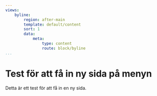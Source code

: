 ```yaml
---
views:
    byline:
        region: after-main
        template: default/content
        sort: 1
        data:
            meta:
                type: content
                route: block/byline
...
```




Test för att få in ny sida på menyn
==============================================

Detta är ett test för att få in en ny sida.
